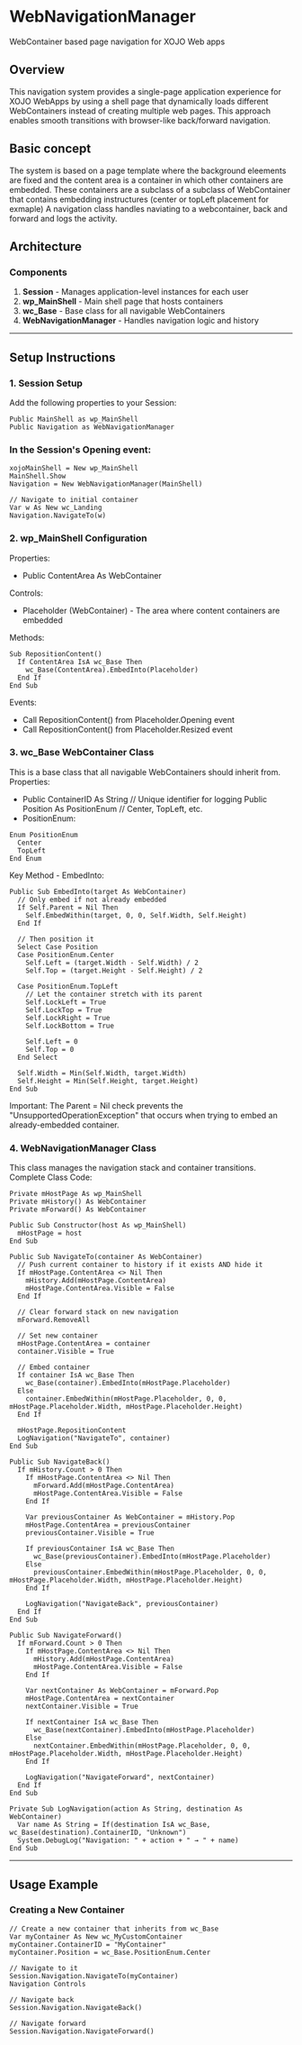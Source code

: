 # WebNavigationManager
WebContainer based page navigation for XOJO Web apps



## Overview
This navigation system provides a single-page application experience for XOJO WebApps by using a shell page that dynamically loads different WebContainers instead of creating multiple web pages. This approach enables smooth transitions with browser-like back/forward navigation.

## Basic concept  
The system is based on a page template where the background eleements are fixed and the content area is a container in which other containers are embedded.
These containers are a subclass of a subclass of WebContainer that contains embedding instructures (center or topLeft placement for exmaple)
A navigation class handles naviating to a webcontainer, back and forward and logs the activity.

## Architecture

### Components
1. **Session** - Manages application-level instances for each user
2. **wp_MainShell** - Main shell page that hosts containers
3. **wc_Base** - Base class for all navigable WebContainers
4. **WebNavigationManager** - Handles navigation logic and history

---

## Setup Instructions

### 1. **Session** Setup
Add the following properties to your Session:
```
Public MainShell as wp_MainShell
Public Navigation as WebNavigationManager
```

### In the Session's **Opening** event:
```
xojoMainShell = New wp_MainShell
MainShell.Show
Navigation = New WebNavigationManager(MainShell)

// Navigate to initial container
Var w As New wc_Landing
Navigation.NavigateTo(w)
```

### 2. **wp_MainShell** Configuration
Properties:
- Public ContentArea As WebContainer  

Controls:
- Placeholder (WebContainer) - The area where content containers are embedded

Methods:
```
Sub RepositionContent()
  If ContentArea IsA wc_Base Then
    wc_Base(ContentArea).EmbedInto(Placeholder)
  End If
End Sub
```

Events:
- Call RepositionContent() from Placeholder.Opening event
- Call RepositionContent() from Placeholder.Resized event

### 3. wc_Base WebContainer Class
This is a base class that all navigable WebContainers should inherit from.
Properties:
- Public ContainerID As String  // Unique identifier for logging
Public Position As PositionEnum     // Center, TopLeft, etc.
- PositionEnum:
```
Enum PositionEnum
  Center
  TopLeft
End Enum
```

Key Method - EmbedInto:
```
Public Sub EmbedInto(target As WebContainer)
  // Only embed if not already embedded
  If Self.Parent = Nil Then
    Self.EmbedWithin(target, 0, 0, Self.Width, Self.Height)
  End If
  
  // Then position it
  Select Case Position
  Case PositionEnum.Center
    Self.Left = (target.Width - Self.Width) / 2
    Self.Top = (target.Height - Self.Height) / 2
    
  Case PositionEnum.TopLeft
    // Let the container stretch with its parent
    Self.LockLeft = True
    Self.LockTop = True
    Self.LockRight = True
    Self.LockBottom = True
    
    Self.Left = 0
    Self.Top = 0
  End Select
  
  Self.Width = Min(Self.Width, target.Width)
  Self.Height = Min(Self.Height, target.Height)
End Sub
```
Important: The Parent = Nil check prevents the "UnsupportedOperationException" that occurs when trying to embed an already-embedded container.

### 4. WebNavigationManager Class
This class manages the navigation stack and container transitions.
Complete Class Code:
```xojo
Private mHostPage As wp_MainShell
Private mHistory() As WebContainer
Private mForward() As WebContainer

Public Sub Constructor(host As wp_MainShell)
  mHostPage = host
End Sub

Public Sub NavigateTo(container As WebContainer)
  // Push current container to history if it exists AND hide it
  If mHostPage.ContentArea <> Nil Then
    mHistory.Add(mHostPage.ContentArea)
    mHostPage.ContentArea.Visible = False
  End If
  
  // Clear forward stack on new navigation
  mForward.RemoveAll
  
  // Set new container
  mHostPage.ContentArea = container
  container.Visible = True
  
  // Embed container
  If container IsA wc_Base Then
    wc_Base(container).EmbedInto(mHostPage.Placeholder)
  Else
    container.EmbedWithin(mHostPage.Placeholder, 0, 0, mHostPage.Placeholder.Width, mHostPage.Placeholder.Height)
  End If
  
  mHostPage.RepositionContent
  LogNavigation("NavigateTo", container)
End Sub

Public Sub NavigateBack()
  If mHistory.Count > 0 Then
    If mHostPage.ContentArea <> Nil Then
      mForward.Add(mHostPage.ContentArea)
      mHostPage.ContentArea.Visible = False
    End If
    
    Var previousContainer As WebContainer = mHistory.Pop
    mHostPage.ContentArea = previousContainer
    previousContainer.Visible = True
    
    If previousContainer IsA wc_Base Then
      wc_Base(previousContainer).EmbedInto(mHostPage.Placeholder)
    Else
      previousContainer.EmbedWithin(mHostPage.Placeholder, 0, 0, mHostPage.Placeholder.Width, mHostPage.Placeholder.Height)
    End If
    
    LogNavigation("NavigateBack", previousContainer)
  End If
End Sub

Public Sub NavigateForward()
  If mForward.Count > 0 Then
    If mHostPage.ContentArea <> Nil Then
      mHistory.Add(mHostPage.ContentArea)
      mHostPage.ContentArea.Visible = False
    End If
    
    Var nextContainer As WebContainer = mForward.Pop
    mHostPage.ContentArea = nextContainer
    nextContainer.Visible = True
    
    If nextContainer IsA wc_Base Then
      wc_Base(nextContainer).EmbedInto(mHostPage.Placeholder)
    Else
      nextContainer.EmbedWithin(mHostPage.Placeholder, 0, 0, mHostPage.Placeholder.Width, mHostPage.Placeholder.Height)
    End If
    
    LogNavigation("NavigateForward", nextContainer)
  End If
End Sub

Private Sub LogNavigation(action As String, destination As WebContainer)
  Var name As String = If(destination IsA wc_Base, wc_Base(destination).ContainerID, "Unknown")
  System.DebugLog("Navigation: " + action + " → " + name)
End Sub
```
---

## Usage Example
### Creating a New Container
```
// Create a new container that inherits from wc_Base
Var myContainer As New wc_MyCustomContainer
myContainer.ContainerID = "MyContainer"
myContainer.Position = wc_Base.PositionEnum.Center  

// Navigate to it
Session.Navigation.NavigateTo(myContainer)
Navigation Controls  

// Navigate back
Session.Navigation.NavigateBack()  

// Navigate forward
Session.Navigation.NavigateForward()
```